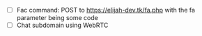 -   [ ] Fac command: POST to https://elijah-dev.tk/fa.php with the fa parameter being some code
-   [ ] Chat subdomain using WebRTC
